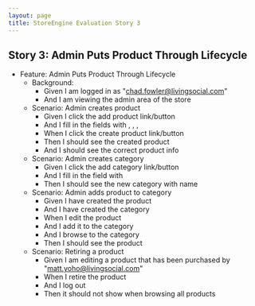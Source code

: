 ```yaml
---
layout: page
title: StoreEngine Evaluation Story 3
---
```


## Story 3: Admin Puts Product Through Lifecycle

* Feature: Admin Puts Product Through Lifecycle
    * Background:
        * Given I am logged in as "chad.fowler@livingsocial.com"
        * And I am viewing the admin area of the store
    * Scenario: Admin creates product
        * Given I click the add product link/button
        * And I fill in the fields with <new product name>, <new product description>, <new product price>, <new product image url>
        * When I click the create product link/button
        * Then I should see the created product
        * And I should see the correct product info
    * Scenario: Admin creates category
        * Given I click the add category link/button
        * And I fill in the field with <new category name>
        * Then I should see the new category with name <new category name>
    * Scenario: Admin adds product to category
        * Given I have created the product <new product name>
        * And I have created the category <new category name>
        * When I edit the product <new product name>
        * And I add it to the category <new category name>
        * And I browse to the category <new category name>
        * Then I should see the product <new product name>
    * Scenario: Retiring a product
        * Given I am editing a product <purchased product name> that has been purchased by "matt.yoho@livingsocial.com"
        * When I retire the product
        * And I log out
        * Then it should not show when browsing all products

